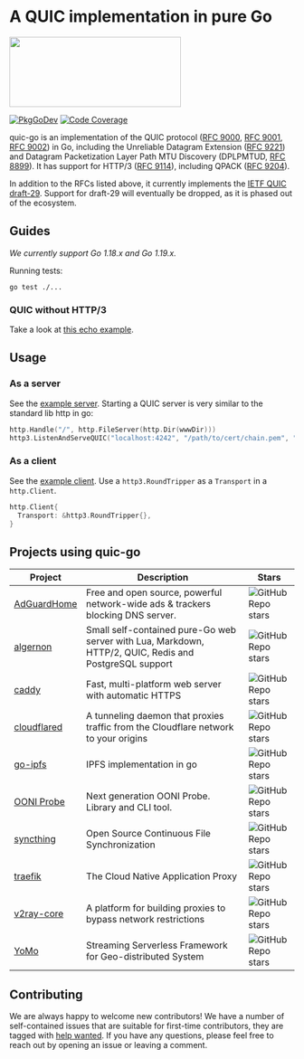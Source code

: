# A QUIC implementation in pure Go

<img src="docs/quic.png" width=303 height=124>

[![PkgGoDev](https://pkg.go.dev/badge/github.com/quic-go/quic-go)](https://pkg.go.dev/github.com/quic-go/quic-go)
[![Code Coverage](https://img.shields.io/codecov/c/github/quic-go/quic-go/master.svg?style=flat-square)](https://codecov.io/gh/quic-go/quic-go/)

quic-go is an implementation of the QUIC protocol ([RFC 9000](https://datatracker.ietf.org/doc/html/rfc9000), [RFC 9001](https://datatracker.ietf.org/doc/html/rfc9001), [RFC 9002](https://datatracker.ietf.org/doc/html/rfc9002)) in Go, including the Unreliable Datagram Extension ([RFC 9221](https://datatracker.ietf.org/doc/html/rfc9221)) and Datagram Packetization Layer Path MTU
   Discovery (DPLPMTUD, [RFC 8899](https://datatracker.ietf.org/doc/html/rfc8899)). It has support for HTTP/3 ([RFC 9114](https://datatracker.ietf.org/doc/html/rfc9114)), including QPACK ([RFC 9204](https://datatracker.ietf.org/doc/html/rfc9204)).

In addition to the RFCs listed above, it currently implements the [IETF QUIC draft-29](https://tools.ietf.org/html/draft-ietf-quic-transport-29). Support for draft-29 will eventually be dropped, as it is phased out of the ecosystem.

## Guides

*We currently support Go 1.18.x and Go 1.19.x.*

Running tests:

    go test ./...

### QUIC without HTTP/3

Take a look at [this echo example](example/echo/echo.go).

## Usage

### As a server

See the [example server](example/main.go). Starting a QUIC server is very similar to the standard lib http in go:

```go
http.Handle("/", http.FileServer(http.Dir(wwwDir)))
http3.ListenAndServeQUIC("localhost:4242", "/path/to/cert/chain.pem", "/path/to/privkey.pem", nil)
```

### As a client

See the [example client](example/client/main.go). Use a `http3.RoundTripper` as a `Transport` in a `http.Client`.

```go
http.Client{
  Transport: &http3.RoundTripper{},
}
```

## Projects using quic-go

| Project                                                   | Description                                                                                             | Stars |
|-----------------------------------------------------------|---------------------------------------------------------------------------------------------------------|-------|
| [AdGuardHome](https://github.com/AdguardTeam/AdGuardHome) | Free and open source, powerful network-wide ads & trackers blocking DNS server.                         | ![GitHub Repo stars](https://img.shields.io/github/stars/AdguardTeam/AdGuardHome?style=flat-square) |
| [algernon](https://github.com/xyproto/algernon)           | Small self-contained pure-Go web server with Lua, Markdown, HTTP/2, QUIC, Redis and PostgreSQL support  | ![GitHub Repo stars](https://img.shields.io/github/stars/xyproto/algernon?style=flat-square) |
| [caddy](https://github.com/caddyserver/caddy/)            | Fast, multi-platform web server with automatic HTTPS                                                    | ![GitHub Repo stars](https://img.shields.io/github/stars/caddyserver/caddy?style=flat-square) |
| [cloudflared](https://github.com/cloudflare/cloudflared)  | A tunneling daemon that proxies traffic from the Cloudflare network to your origins                     | ![GitHub Repo stars](https://img.shields.io/github/stars/cloudflare/cloudflared?style=flat-square) |
| [go-ipfs](https://github.com/ipfs/go-ipfs)                | IPFS implementation in go                                                                               | ![GitHub Repo stars](https://img.shields.io/github/stars/ipfs/go-ipfs?style=flat-square) |
| [OONI Probe](https://github.com/ooni/probe-cli)           | Next generation OONI Probe. Library and CLI tool.                                                       | ![GitHub Repo stars](https://img.shields.io/github/stars/ooni/probe-cli?style=flat-square) |
| [syncthing](https://github.com/syncthing/syncthing/)      | Open Source Continuous File Synchronization                                                             | ![GitHub Repo stars](https://img.shields.io/github/stars/syncthing/syncthing?style=flat-square) |
| [traefik](https://github.com/traefik/traefik)             | The Cloud Native Application Proxy                                                                      | ![GitHub Repo stars](https://img.shields.io/github/stars/traefik/traefik?style=flat-square) |
| [v2ray-core](https://github.com/v2fly/v2ray-core)         | A platform for building proxies to bypass network restrictions                                          | ![GitHub Repo stars](https://img.shields.io/github/stars/v2fly/v2ray-core?style=flat-square) |
| [YoMo](https://github.com/yomorun/yomo)                   | Streaming Serverless Framework for Geo-distributed System                                               | ![GitHub Repo stars](https://img.shields.io/github/stars/yomorun/yomo?style=flat-square) |

## Contributing

We are always happy to welcome new contributors! We have a number of self-contained issues that are suitable for first-time contributors, they are tagged with [help wanted](https://github.com/quic-go/quic-go/issues?q=is%3Aissue+is%3Aopen+label%3A%22help+wanted%22). If you have any questions, please feel free to reach out by opening an issue or leaving a comment.

